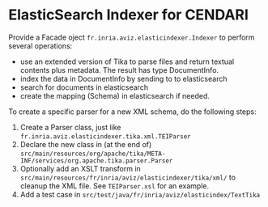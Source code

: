 ElasticSearch Indexer for CENDARI
=================================

Provide a Facade oject `fr.inria.aviz.elasticindexer.Indexer` to perform several operations:
- use an extended version of Tika to parse files and return textual contents plus metadata. The result has type DocumentInfo.
- index the data in DocumentInfo by sending to to elasticsearch
- search for documents in elasticsearch
- create the mapping (Schema) in elasticsearch if needed.

To create a specific parser for a new XML schema, do the following steps:

1.  Create a Parser class, just like `fr.inria.aviz.elasticindexer.tika.xml.TEIParser`
2.  Declare the new class in (at the end of) `src/main/resources/org/apache/tika/META-INF/services/org.apache.tika.parser.Parser`
3.  Optionally add an XSLT transform in `src/main/resources/fr/inria/aviz/elasticindexer/tika/xml/` to cleanup the XML file. See `TEIParser.xsl` for an example.
4.  Add a test case in `src/test/java/fr/inria/aviz/elasticindex/TextTika`

